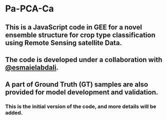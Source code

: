# Pa-PCA-Ca

## This is a JavaScript code in GEE for a novel ensemble structure for crop type classification using Remote Sensing satellite Data.
## The code is developed under a collaboration with [@esmaielabdali](https://github.com/esmaielabdali).
## A part of Ground Truth (GT) samples are also provided for model development and validation.
### This is the initial version of the code, and more details will be added.
